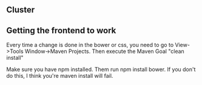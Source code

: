 ## Cluster

## Getting the frontend to work
Every time a change is done in the bower or css, you need to go to View->Tools Window->Maven Projects.
Then execute the Maven Goal "clean install"

Make sure you have npm installed. Them run npm install bower. If you don't do this, I think you're maven install will fail.